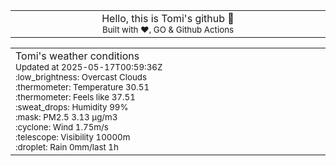 
<div align="center">
<table>
<tbody>
<td align="center">
<img width="2000" height="0"><br>
Hello, this is Tomi's github 👋<br>
<sup>Built with ❤️, GO & Github Actions</sup><br>
<img width="2000" height="0">
</td>
</tbody>
</table>
</div>
<table>
<tbody>
<td align="left">
<img width="2000" height="0"><br>
Tomi's weather conditions<br>
<sup>Updated at 2025-05-17T00:59:36Z</sup><br>
<sup>:low_brightness: Overcast Clouds</sup><br>
<sup>:thermometer: Temperature 30.51 </sup><br>
<sup>:thermometer: Feels like 37.51</sup><br>
<sup>:sweat_drops: Humidity 99%</sup><br>
<sup>:mask: PM2.5 3.13 μg/m3</sup><br>
<sup>:cyclone: Wind 1.75m/s </sup><br>
<sup>:telescope: Visibility 10000m </sup><br>
<sup>:droplet: Rain 0mm/last 1h </sup><br>
<img width="2000" height="0">
</td>
<td align="left">
<img width="2000" height="0"><br>
<br>
<img width="2000" height="0">
</td>
</tbody>
</table>
</div>
    